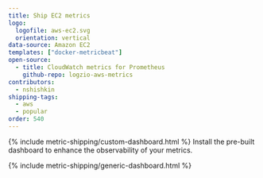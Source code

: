```yaml
---
title: Ship EC2 metrics
logo:
  logofile: aws-ec2.svg
  orientation: vertical
data-source: Amazon EC2
templates: ["docker-metricbeat"]
open-source:
  - title: CloudWatch metrics for Prometheus
    github-repo: logzio-aws-metrics
contributors:
  - nshishkin
shipping-tags:
  - aws
  - popular
order: 540
---
```



{% include metric-shipping/custom-dashboard.html %} Install the pre-built dashboard to enhance the observability of your metrics.

<!-- logzio-inject:install:grafana:dashboards ids=["2azzEuyTA0To2Hm1iLmFeO"] --> 

{% include metric-shipping/generic-dashboard.html %} 


